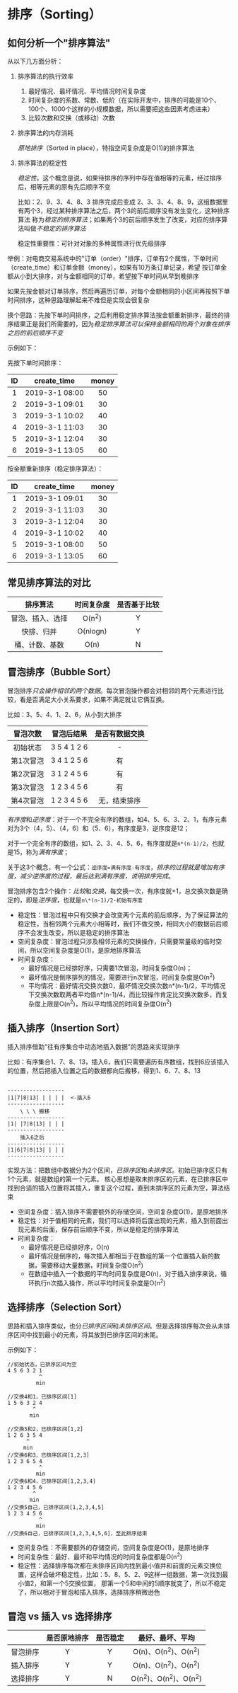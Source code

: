 # 排序（Sorting）

## 如何分析一个"排序算法"

从以下几方面分析：

1. 排序算法的执行效率
    
    1. 最好情况、最坏情况、平均情况时间复杂度
    2. 时间复杂度的系数、常数、低阶（在实际开发中，排序的可能是10个、100个、1000个这样的小规模数据，所以需要把这些因素考虑进来）
    3. 比较次数和交换（或移动）次数

2. 排序算法的内存消耗

    *原地排序*（Sorted in place），特指空间复杂度是O(1)的排序算法

3. 排序算法的稳定性

    *稳定性*，这个概念是说，如果待排序的序列中存在值相等的元素，经过排序后，相等元素的原有先后顺序不变
    
    比如：2、9、3、4、8、3 排序完成后变成 2、3、3、4、8、9，这组数据里有两个3，经过某种排序算法之后，两个3的前后顺序没有发生变化，这种排序算法
    称为*稳定的排序算法*；如果两个3的前后顺序发生了改变，对应的排序算法叫做*不稳定的排序算法*
    
    稳定性重要性：可针对对象的多种属性进行优先级排序

举例：对电商交易系统中的"订单（order）"排序，订单有2个属性，下单时间（create_time）和订单金额（money），如果有10万条订单记录，希望
按订单金额从小到大排序，对与金额相同的订单，希望按下单时间从早到晚排序

如果先按金额对订单排序，然后再遍历订单，对每个金额相同的小区间再按照下单时间排序，这种思路理解起来不难但是实现会很复杂

换个思路：先按下单时间排序，之后利用稳定排序算法按金额重新排序，最终的排序结果正是我们所需要的，因为*稳定排序算法可以保持金额相同的两个对象在排序之后的前后顺序不变*

示例如下：

先按下单时间排序：

|ID     |create_time    |money  |
|:-----:|:-------------:|:-----:|
|1      |2019-3-1 08:00 |50     |
|2      |2019-3-1 09:01 |30     |
|3      |2019-3-1 10:02 |40     |
|4      |2019-3-1 11:03 |30     |
|5      |2019-3-1 12:04 |30     |
|6      |2019-3-1 13:05 |60     |

按金额重新排序（稳定排序算法）：

|ID     |create_time    |money  |
|:-----:|:-------------:|:-----:|
|1      |2019-3-1 09:01 |30     |
|2      |2019-3-1 11:03 |30     |
|3      |2019-3-1 12:04 |30     |
|4      |2019-3-1 10:02 |40     |
|5      |2019-3-1 08:00 |50     |
|6      |2019-3-1 13:05 |60     |


## 常见排序算法的对比

|排序算法|时间复杂度|是否基于比较|
|:-----:|:-------:|:--------:|
|冒泡、插入、选择|O(n<sup>2</sup>)|Y|
|快排、归并|O(nlogn)|Y|
|桶、计数、基数|O(n)|N|

## 冒泡排序（Bubble Sort）

冒泡排序*只会操作相邻的两个数据*。每次冒泡操作都会对相邻的两个元素进行比较，看是否满足大小关系要求，如果不满足就让它俩互换。

比如：3、5、4、1、2、6，从小到大排序

|冒泡次数|冒泡后结果|是否有数据交换|
|:-----:|:-------:|:---:|
|初始状态|3 5 4 1 2 6|-|
|第1次冒泡|3 4 1 2 5 6|有|
|第2次冒泡|3 1 2 4 5 6|有|
|第3次冒泡|1 2 3 4 5 6|有|
|第4次冒泡|1 2 3 4 5 6|无，结束排序|

*有序度*和*逆序度*：对于一个不完全有序的数组，如4、5、6、3、2、1，有序元素对为3个（4，5）、（4，6）和（5、6），有序度是3，逆序度是12；

对于一个完全有序的数组，如1、2、3、4、5、6，有序度就是`n*(n-1)/2`，也就是15，称为*满有序度*；

关于这3个概念，有一个公式：`逆序度=满有序度-有序度`，_排序的过程就是增加有序度，减少逆序度的过程，最后达到满有序度，说明排序完成_。

冒泡排序包含2个操作：*比较*和*交换*，每交换一次，有序度就+1，总交换次数是确定的，即是*逆序度*，也就是`n\*(n-1)/2-初始有序度`

* 稳定性：冒泡过程中只有交换才会改变两个元素的前后顺序，为了保证算法的稳定性，当相邻两个元素大小相等时，我们不做交换，相同大小的数据前后顺序不会发生改变，所以是稳定的排序算法
* 空间复杂度：冒泡过程只涉及相邻元素的交换操作，只需要常量级的临时空间，所以空间复杂度是O(1)，是原地排序算法
* 时间复杂度：
    * 最好情况是已经排好序，只需要1次冒泡，时间复杂度O(n)；
    * 最坏情况是倒序排列的情况，需要进行n次冒泡，时间复杂度是O(n<sup>2</sup>)
    * 平均情况：最好情况交换次数0，最坏情况交换次数n*(n-1)/2，平均情况下交换次数取两者平均值n*(n-1)/4，而比较操作肯定比交换次数多，而复杂度上限是O(n<sup>2</sup>)，所以平均情况的时间复杂度O(n<sup>2</sup>)
        
## 插入排序（Insertion Sort）

插入排序借助"往有序集合中动态地插入数据"的思路来实现排序

比如：有序集合1、7、8、13，插入6，我们只需要遍历有序数组，找到6应该插入的位置，然后把插入位置之后的数据都向后搬移，得到1、6、7、8、13


```

------------------
|1|7|8|13| | | | |  <-插入6
------------------
    \ \ \ 搬移
------------------
|1| |7|8|13| | | |  
------------------
    插入6之后
------------------
|1|6|7|8|13| | | |  
------------------
```

实现方法：把数组中数据分为2个区间，*已排序区*和*未排序区*。初始已排序区只有1个元素，就是数组的第一个元素。
核心思想是取未排序区的元素，在已排序区中找到合适的插入位置将其插入，重复这个过程，直到未排序区的元素为空，算法结束

* 空间复杂度：插入排序不需要额外的存储空间，空间复杂度O(1)，是原地排序
* 稳定性：对于值相同的元素，我们可以选择将后面出现的元素，插入到前面出现元素的后面，保存前后顺序不变，所以是稳定的排序算法
* 时间复杂度：
    * 最好情况是已经排好序，O(n)
    * 最坏情况是倒序的，每次插入都相当于在数组的第一个位置插入新的数据，需要移动大量数据，时间复杂度O(n<sup>2</sup>)
    * 在数组中插入一个数据的平均时间复杂度是O(n)，对于插入排序来说，循环执行n次插入操作，所以平均时间复杂度是O(n<sup>2</sup>)
    
## 选择排序（Selection Sort）

思路和插入排序类似，也分*已排序区间*和*未排序区间*。但是选择排序每次会从未排序区间中找到最小的元素，将其放到已排序区间的末尾。

示例如下：

```
//初始状态，已排序区间为空
4 5 6 3 2 1
          ^
         min

//交换4和1，已排序区间[1]
1 5 6 3 2 4
        ^
       min
       
//交换5和2，已排序区间[1,2]
1 2 6 3 5 4
      ^
     min
//交换6和3，已排序区间[1,2,3]
1 2 3 6 5 4
          ^
         min
//交换6和4，已排序区间[1,2,3,4]
1 2 3 4 5 6
        ^
       min
//交换5自己，已排序区间[1,2,3,4,5]
1 2 3 4 5 6
          ^
         min
//交换6自己，已排序区间[1,2,3,4,5,6]，至此排序结束

```

* 空间复杂性：不需要额外的存储空间，空间复杂度是O(1)，是原地排序
* 时间复杂性：最好、最坏和平均情况的时间复杂度都是O(n<sup>2</sup>)
* 稳定性：选择排序每次都在未排序区间内找到最小值并和前面的元素交换位置，这样会破坏稳定性，比如：5、8、5、2、9这样一组数据，第一次找到最小值2，和第一个5交换位置，
那第一个5和中间的5顺序就变了，所以不稳定了，所以相对于冒泡和插入排序，选择排序稍微逊色

## 冒泡 vs 插入 vs 选择排序

| |是否原地排序|是否稳定|最好、最坏、平均|
|:---:|:--------:|:------:|:-------:|
|冒泡排序|Y|Y|O(n)、O(n<sup>2</sup>)、O(n<sup>2</sup>)|
|插入排序|Y|Y|O(n)、O(n<sup>2</sup>)、O(n<sup>2</sup>)|
|选择排序|Y|N|O(n<sup>2</sup>)、O(n<sup>2</sup>)、O(n<sup>2</sup>)|
